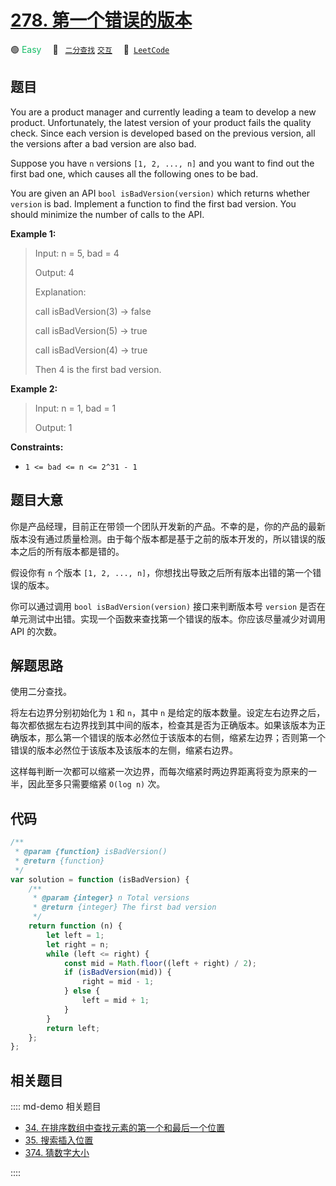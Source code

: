 # [278. 第一个错误的版本](https://leetcode.com/problems/first-bad-version)

🟢 <font color=#15bd66>Easy</font>&emsp; 🔖&ensp; [`二分查找`](/leetcode/outline/tag/binary-search.md) [`交互`](/leetcode/outline/tag/interaction.md)&emsp; 🔗&ensp;[`LeetCode`](https://leetcode.com/problems/first-bad-version/)

## 题目

You are a product manager and currently leading a team to develop a new
product. Unfortunately, the latest version of your product fails the quality
check. Since each version is developed based on the previous version, all the
versions after a bad version are also bad.

Suppose you have `n` versions `[1, 2, ..., n]` and you want to find out the
first bad one, which causes all the following ones to be bad.

You are given an API `bool isBadVersion(version)` which returns whether
`version` is bad. Implement a function to find the first bad version. You
should minimize the number of calls to the API.

**Example 1:**

> Input: n = 5, bad = 4
>
> Output: 4
>
> Explanation:
>
> call isBadVersion(3) -> false
>
> call isBadVersion(5) -> true
>
> call isBadVersion(4) -> true
>
> Then 4 is the first bad version.

**Example 2:**

> Input: n = 1, bad = 1
>
> Output: 1

**Constraints:**

- `1 <= bad <= n <= 2^31 - 1`

## 题目大意

你是产品经理，目前正在带领一个团队开发新的产品。不幸的是，你的产品的最新版本没有通过质量检测。由于每个版本都是基于之前的版本开发的，所以错误的版本之后的所有版本都是错的。

假设你有 `n` 个版本 `[1, 2, ..., n]`，你想找出导致之后所有版本出错的第一个错误的版本。

你可以通过调用 `bool isBadVersion(version)` 接口来判断版本号 `version` 是否在单元测试中出错。实现一个函数来查找第一个错误的版本。你应该尽量减少对调用 API 的次数。

## 解题思路

使用二分查找。

将左右边界分别初始化为 `1` 和 `n`，其中 `n` 是给定的版本数量。设定左右边界之后，每次都依据左右边界找到其中间的版本，检查其是否为正确版本。如果该版本为正确版本，那么第一个错误的版本必然位于该版本的右侧，缩紧左边界；否则第一个错误的版本必然位于该版本及该版本的左侧，缩紧右边界。

这样每判断一次都可以缩紧一次边界，而每次缩紧时两边界距离将变为原来的一半，因此至多只需要缩紧 `O(log ⁡n)` 次。

## 代码

```javascript
/**
 * @param {function} isBadVersion()
 * @return {function}
 */
var solution = function (isBadVersion) {
	/**
	 * @param {integer} n Total versions
	 * @return {integer} The first bad version
	 */
	return function (n) {
		let left = 1;
		let right = n;
		while (left <= right) {
			const mid = Math.floor((left + right) / 2);
			if (isBadVersion(mid)) {
				right = mid - 1;
			} else {
				left = mid + 1;
			}
		}
		return left;
	};
};
```

## 相关题目

:::: md-demo 相关题目

- [34. 在排序数组中查找元素的第一个和最后一个位置](https://leetcode.com/problems/find-first-and-last-position-of-element-in-sorted-array)
- [35. 搜索插入位置](https://leetcode.com/problems/search-insert-position)
- [374. 猜数字大小](https://leetcode.com/problems/guess-number-higher-or-lower)

::::
